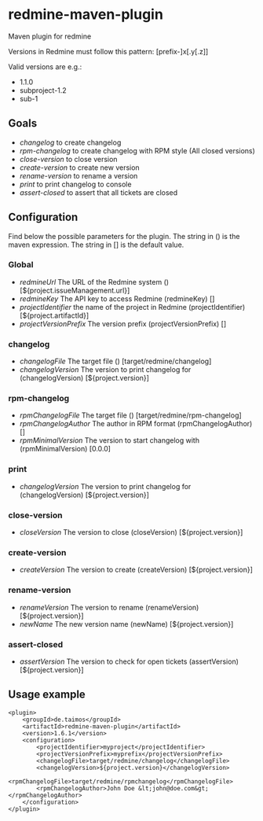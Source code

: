 # redmine-maven-plugin

Maven plugin for redmine

Versions in Redmine must follow this pattern: [prefix-]x[.y[.z]]

Valid versions are e.g.:

* 1.1.0
* subproject-1.2
* sub-1


## Goals

* _changelog_ to create changelog
* _rpm-changelog_ to create changelog with RPM style (All closed versions)
* _close-version_ to close version
* _create-version_ to create new version
* _rename-version_ to rename a version
* _print_ to print changelog to console
* _assert-closed_ to assert that all tickets are closed

## Configuration

Find below the possible parameters for the plugin. The string in () is the maven expression. The string in [] is the default value. 

### Global

* _redmineUrl_ The URL of the Redmine system () [${project.issueManagement.url}] 
* _redmineKey_ The API key to access Redmine (redmineKey) []
* _projectIdentifier_ the name of the project in Redmine (projectIdentifier) [${project.artifactId}]
* _projectVersionPrefix_ The version prefix (projectVersionPrefix) []

### changelog

* _changelogFile_ The target file () [target/redmine/changelog]
* _changelogVersion_ The version to print changelog for (changelogVersion) [${project.version}]

### rpm-changelog

* _rpmChangelogFile_ The target file () [target/redmine/rpm-changelog]
* _rpmChangelogAuthor_ The author in RPM format (rpmChangelogAuthor) []
* _rpmMinimalVersion_ The version to start changelog with (rpmMinimalVersion) [0.0.0]

### print

* _changelogVersion_ The version to print changelog for (changelogVersion) [${project.version}]

### close-version
* _closeVersion_ The version to close (closeVersion) [${project.version}]

### create-version
* _createVersion_ The version to create (createVersion) [${project.version}]

### rename-version
* _renameVersion_ The version to rename (renameVersion) [${project.version}]
* _newName_ The new version name (newName) [${project.version}]

### assert-closed
* _assertVersion_ The version to check for open tickets (assertVersion) [${project.version}]

## Usage example

	<plugin>
		<groupId>de.taimos</groupId>
		<artifactId>redmine-maven-plugin</artifactId>
		<version>1.6.1</version>
		<configuration>
			<projectIdentifier>myproject</projectIdentifier>
			<projectVersionPrefix>myprefix</projectVersionPrefix>
			<changelogFile>target/redmine/changelog</changelogFile>
			<changelogVersion>${project.version}</changelogVersion>
			<rpmChangelogFile>target/redmine/rpmchangelog</rpmChangelogFile>
			<rpmChangelogAuthor>John Doe &lt;john@doe.com&gt;</rpmChangelogAuthor>
		</configuration>
	</plugin>

